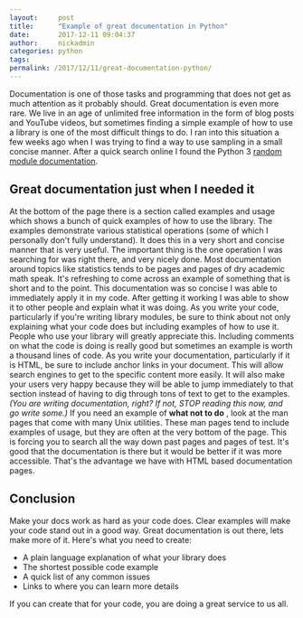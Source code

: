 ```yaml
---
layout:     post
title:      "Example of great documentation in Python"
date:       2017-12-11 09:04:37
author:     nickadmin
categories: python
tags:  
permalink: /2017/12/11/great-documentation-python/
---
```

Documentation is one of those tasks and programming that does not get as much attention as it probably should. Great documentation is even more rare. We live in an age of unlimited free information in the form of blog posts and YouTube videos, but sometimes finding a simple example of how to use a library is one of the most difficult things to do. I ran into this situation a few weeks ago when I was trying to find a way to use sampling in a small concise manner. After a quick search online I found the Python 3 [random module documentation](https://docs.python.org/3/library/random.html#examples-and-recipes). 

## Great documentation just when I needed it

At the bottom of the page there is a section called examples and usage which shows a bunch of quick examples of how to use the library. The examples demonstrate various statistical operations (some of which I personally don't fully understand). It does this in a very short and concise manner that is very useful. The important thing is the one operation I was searching for was right there, and very nicely done.  Most documentation around topics like statistics tends to be pages and pages of dry academic math speak. It's refreshing to come across an example of something that is short and to the point. This documentation was so concise I was able to immediately apply it in my code. After getting it working I was able to show it to other people and explain what it was doing. As you write your code, particularly if you're writing library modules, be sure to think about not only explaining what your code does but including examples of how to use it. People who use your library will greatly appreciate this. Including comments on what the code is doing is really good but sometimes an example is worth a thousand lines of code. As you write your documentation, particularly if it is HTML, be sure to include anchor links in your document. This will allow search engines to get to the specific content more easily. It will also make your users very happy because they will be able to jump immediately to that section instead of having to dig through tons of text to get to the examples. _(You are writing documentation, right? If not, STOP reading this now, and go write some.)_ If you need an example of **what not to do** , look at the man pages that come with many Unix utilities. These man pages tend to include examples of usage, but they are often at the very bottom of the page. This is forcing you to search all the way down past pages and pages of test. It's good that the documentation is there but it would be better if it was more accessible. That's the advantage we have with HTML based documentation pages.

## Conclusion

Make your docs work as hard as your code does. Clear examples will make your code stand out in a good way. Great documentation is out there, lets make more of it. Here's what you need to create: 

  * A plain language explanation of what your library does
  * The shortest possible code example
  * A quick list of any common issues
  * Links to where you can learn more details

If you can create that for your code, you are doing a great service to us all.
<!--stackedit_data:
eyJoaXN0b3J5IjpbNTU5MjM5ODBdfQ==
-->